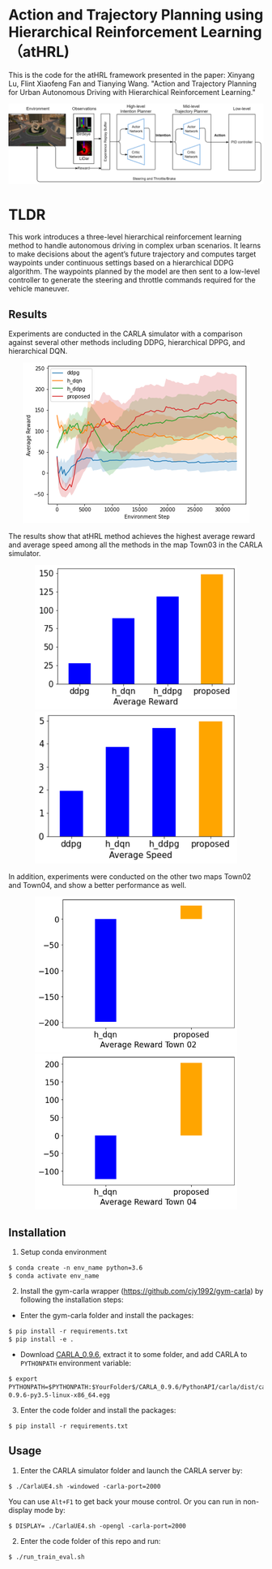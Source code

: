 # Action and Trajectory Planning using Hierarchical Reinforcement Learning （atHRL)

This is the code for the atHRL framework presented in the paper:
Xinyang Lu, Flint Xiaofeng Fan and Tianying Wang. "Action and Trajectory Planning for Urban Autonomous Driving with
Hierarchical Reinforcement Learning."

![Alt text](https://github.com/lululu008/atHRL/blob/main/imgs/workflow.png)

# TLDR

This work introduces a three-level hierarchical reinforcement learning method to handle autonomous driving in complex urban scenarios. It learns to make decisions about the agent’s future trajectory and computes target waypoints under continuous settings based on a hierarchical DDPG algorithm. The waypoints planned by the model are then sent to a low-level controller to generate the steering and throttle commands required for the vehicle maneuver.

## Results

Experiments are conducted in the CARLA simulator with a comparison against several other methods including DDPG, hierarchical DPPG, and hierarchical DQN.

<p align="center">
  <img src=https://github.com/lululu008/atHRL/blob/main/imgs/training.png>
</p>

The results show that atHRL method achieves the highest average reward and average speed among all the methods in the map Town03 in the CARLA simulator.

<p align="center">
  <img src="https://github.com/lululu008/atHRL/blob/main/imgs/reward.png" width=400/>
  <img src="https://github.com/lululu008/atHRL/blob/main/imgs/speed.png" width=400/> 
</p>

In addition, experiments were conducted on the other two maps Town02 and Town04, and show a better performance as well.

<p align="center">
  <img src="https://github.com/lululu008/atHRL/blob/main/imgs/bar_t2.png" width=400/>
  <img src="https://github.com/lululu008/atHRL/blob/main/imgs/bar_t4.png" width=400/> 
</p>


## Installation
1. Setup conda environment
```
$ conda create -n env_name python=3.6
$ conda activate env_name
```

2. Install the gym-carla wrapper (https://github.com/cjy1992/gym-carla) by following the installation steps:

  - Enter the gym-carla folder and install the packages:
  ```
  $ pip install -r requirements.txt
  $ pip install -e .
  ```

  - Download [CARLA_0.9.6](https://github.com/carla-simulator/carla/releases/tag/0.9.6), extract it to some folder, and add CARLA to ```PYTHONPATH``` environment variable:
  ```
  $ export PYTHONPATH=$PYTHONPATH:$YourFolder$/CARLA_0.9.6/PythonAPI/carla/dist/carla-0.9.6-py3.5-linux-x86_64.egg
  ```

3. Enter the code folder and install the packages:
```
$ pip install -r requirements.txt
```

## Usage
1. Enter the CARLA simulator folder and launch the CARLA server by:
```
$ ./CarlaUE4.sh -windowed -carla-port=2000
```
You can use ```Alt+F1``` to get back your mouse control.
Or you can run in non-display mode by:
```
$ DISPLAY= ./CarlaUE4.sh -opengl -carla-port=2000
```

2. Enter the code folder of this repo and run:
```
$ ./run_train_eval.sh
```
